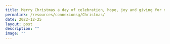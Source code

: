 ```yaml
---
title: Merry Christmas a day of celebration, hope, joy and giving for many
permalink: /resources/connexionsg/Christmas/
date: 2022-12-25
layout: post
description: ""
image: ""
---
```

